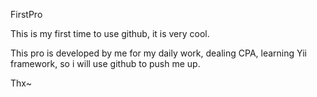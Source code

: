 FirstPro

This is my first time to use github, it is very cool.

This pro is developed by me for my daily work, dealing CPA, learning Yii framework, so i will use github to push me up.

Thx~
